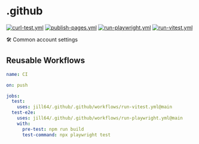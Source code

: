 <!----- BEGIN GHOST DOCS HEADER ----->
# .github

[![curl-test.yml](https://github.com/jill64/.github/actions/workflows/curl-test.yml/badge.svg)](https://github.com/jill64/.github/actions/workflows/curl-test.yml) [![publish-pages.yml](https://github.com/jill64/.github/actions/workflows/publish-pages.yml/badge.svg)](https://github.com/jill64/.github/actions/workflows/publish-pages.yml) [![run-playwright.yml](https://github.com/jill64/.github/actions/workflows/run-playwright.yml/badge.svg)](https://github.com/jill64/.github/actions/workflows/run-playwright.yml) [![run-vitest.yml](https://github.com/jill64/.github/actions/workflows/run-vitest.yml/badge.svg)](https://github.com/jill64/.github/actions/workflows/run-vitest.yml)

🛠️ Common account settings
<!----- END GHOST DOCS HEADER ----->

## Reusable Workflows

```yml
name: CI

on: push

jobs:
  test:
    uses: jill64/.github/.github/workflows/run-vitest.yml@main
  test-e2e:
    uses: jill64/.github/.github/workflows/run-playwright.yml@main
    with:
      pre-test: npm run build
      test-command: npx playwright test
```
